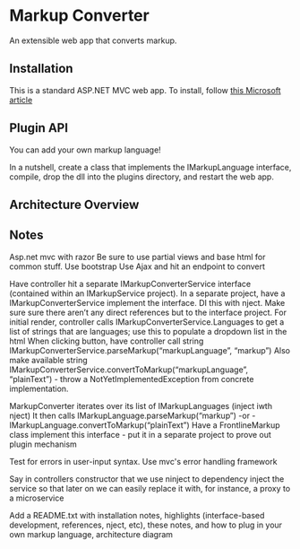 # Markup Converter
An extensible web app that converts markup.

## Installation
This is a standard ASP.NET MVC web app.  To install, follow [this Microsoft article](http://www.asp.net/web-forms/overview/deployment/web-deployment-in-the-enterprise/manually-installing-web-packages)

## Plugin API
You can add your own markup language!

In a nutshell, create a class that implements the IMarkupLanguage interface, compile, drop the dll into the plugins directory, and restart the web app.

## Architecture Overview


## Notes
Asp.net mvc with razor 
Be sure to use partial views and base html for common stuff. 
Use bootstrap 
Use Ajax and hit an endpoint to convert

Have controller hit a separate IMarkupConverterService interface (contained within an IMarkupService project). 
In a separate project, have a IMarkupConverterService implement the interface.  DI this with nject.  Make sure sure there aren’t any direct references but to the interface project.
For initial render, controller calls IMarkupConverterService.Languages to get a list of strings that are languages; use this to populate a dropdown list in the html
When clicking button, have controller call string IMarkupConverterService.parseMarkup(“markupLanguage”, “markup”)
Also make available string IMarkupConverterService.convertToMarkup(“markupLanguage”, “plainText”) - throw a NotYetImplementedException from concrete implementation.


MarkupConverter iterates over its list of IMarkupLanguages (inject iwth nject) 
It then calls IMarkupLanguage.parseMarkup(“markup”) -or - IMarkupLanguage.convertToMarkup(“plainText”)
Have a FrontlineMarkup class implement this interface - put it in a separate project to prove out plugin mechanism

Test for errors in user-input syntax. 
Use mvc's error handling framework 

Say in controllers constructor that we use ninject to dependency inject the service so that later on we can easily replace it with, for instance, a proxy to a microservice 

Add a README.txt with installation notes, highlights (interface-based development, references, nject, etc), these notes, and how to plug in your own markup language, architecture diagram 